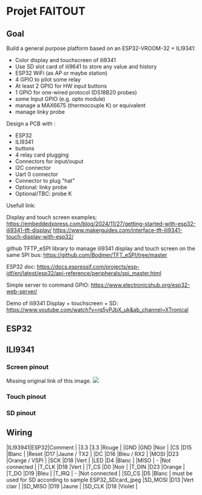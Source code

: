 # Projet FAITOUT

## Goal 
Build a general purpose platform based on an ESP32-VROOM-32 + ILI9341:
- Color display and touchscreen of ili9341
- Use SD slot card of ili9641 to store any value and history
- ESP32 WiFi (as AP or maybe station)
- 4 GPIO to pilot some relay
- At least 2 GPIO for HW input buttons
- 1 GPIO for one-wired protocol (DS18B20 probes)
- some Input GPIO (e.g. opto module)
- manage a MAX6675 (thermocouple K) or equivalent
- manage linky probe

Design a PCB with :
- ESP32
- ILI9341
- buttons
- 4 relay card plugging
- Connectors for input/ouput
- I2C connector
- Uart 0 connector
- Connector to plug "hat"
- Optional: linky probe
- Optional/TBC: probe K

Usefull link:

Display and touch screen examples;
https://embeddedxpress.com/blog/2024/11/27/getting-started-with-esp32-ili9341-tft-display/
https://www.makerguides.com/interface-tft-ili9341-touch-display-with-esp32/

github TFTP_eSPI library to manage ili9341 display and touch screen on the same SPI bus:
https://github.com/Bodmer/TFT_eSPI/tree/master

ESP32 doc:
https://docs.espressif.com/projects/esp-idf/en/latest/esp32/api-reference/peripherals/spi_master.html

Simple server to command GPIO:
https://www.electronicshub.org/esp32-web-server/

Demo of ili9341 Display + touchscreen + SD:
https://www.youtube.com/watch?v=rq5yPJbX_uk&ab_channel=XTronical

## ESP32





## ILI9341

### Screen pinout
Missing original link of this image.
![](ili9341-pinout.png)

### Touch pinout


### SD pinout



## Wiring


|ILI93941|ESP32|Comment            |
|3.3     |3.3  |Rouge              |
|GND     |GND  |Noir               |
|CS      |D15  |Blanc              |
|Reset   |D17  |Jaune / TX2        |
|DC      |D16  |Bleu  / RX2        |
|MOSI    |D23  |Orange / VSPI      |
|SCK     |D18  |Vert               |
|LED     |D4   |Blanc              |
|MISO    | -   |Not connected      |
|T_CLK   |D18  |Vert               |
|T_CS    |D0   |Noir               |
|T_DIN   |D23  |Orange             |
|T_DO    |D19  |Bleu               |
|T_IRQ   | -   |Not connected      |
|SD_CS   |D5   |Blanc              | must be used for SD according to sample ESP32_SDcard_jpeg
|SD_MOSI |D13  |Vert clair         |
|SD_MISO |D19  |Jaune              |
|SD_CLK  |D18  |Violet             |




